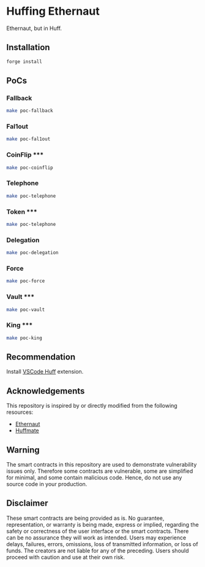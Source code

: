 # Huffing Ethernaut

Ethernaut, but in Huff.

## Installation

``` sh
forge install
```

## PoCs

### Fallback

```sh
make poc-fallback
```

### Fal1out

```sh
make poc-fal1out
```

### CoinFlip ***

```sh
make poc-coinflip
```

### Telephone

```sh
make poc-telephone
```

### Token ***

```sh
make poc-telephone
```
### Delegation

```sh
make poc-delegation
```

### Force

```sh
make poc-force
```

### Vault ***

```sh
make poc-vault
```

### King ***

```sh
make poc-king
```

## Recommendation

Install [VSCode Huff](https://marketplace.visualstudio.com/items?itemName=huff-language.huff-language) extension.

## Acknowledgements

This repository is inspired by or directly modified from the following resources:

- [Ethernaut](https://github.com/OpenZeppelin/ethernaut)
- [Huffmate](https://github.com/pentagonxyz/huffmate)

## Warning

The smart contracts in this repository are used to demonstrate vulnerability issues only. Therefore some contracts are vulnerable, some are simplified for minimal, and some contain malicious code. Hence, do not use any source code in your production.

## Disclaimer

These smart contracts are being provided as is. No guarantee, representation, or warranty is being made, express or implied, regarding the safety or correctness of the user interface or the smart contracts. There can be no assurance they will work as intended. Users may experience delays, failures, errors, omissions, loss of transmitted information, or loss of funds. The creators are not liable for any of the preceding. Users should proceed with caution and use at their own risk.
